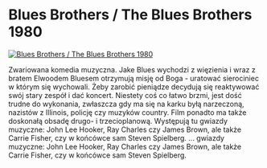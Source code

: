 Blues Brothers / The Blues Brothers 1980 
=============
[![Blues Brothers / The Blues Brothers 1980 ](http://vidos.pl/images/player.gif)](http://vidos.pl/blues-brothers-the-blues-brothers-1980)

 Zwariowana komedia muzyczna. Jake Blues wychodzi z więzienia i wraz z bratem Elwoodem Bluesem otrzymują misję od Boga - uratować sierociniec w którym się wychowali. Żeby zarobić pieniądze decydują się reaktywować swój stary zespół i dać koncert. Niestety coś co łatwo brzmi, jest dość trudne do wykonania, zwłaszcza gdy ma się na karku byłą narzeczoną, nazistów z Illinois, policję czy muzyków country. Film ponadto ma także doskonałą obsadę drugo- i trzecioplanową. Występują tu gwiazdy muzyczne: John Lee Hooker, Ray Charles czy James Brown, ale także Carrie Fisher, czy w końcówce sam Steven Spielberg.  ... gwiazdy muzyczne: John Lee Hooker, Ray Charles czy James Brown, ale także Carrie Fisher, czy w końcówce sam Steven Spielberg.
